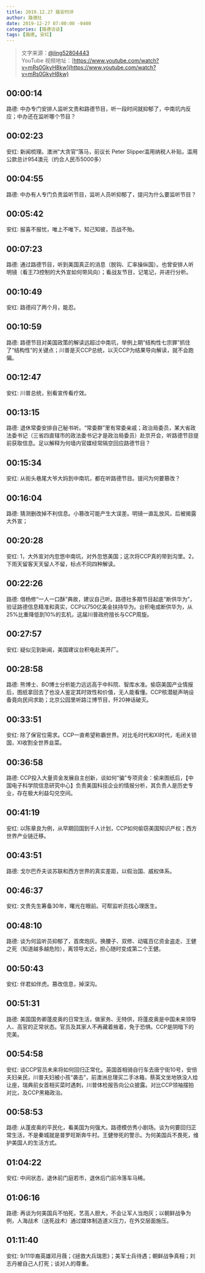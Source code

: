 ```yaml
---
title: 2019.12.27 路安时评
author: 路德社
date: 2019-12-27 07:00:00 -0400
categories: [路德访谈]
tags: [路德, 安红]
---
```


> 文字来源：[@ling52804443](https://twitter.com/ling52804443)  
> YouTube 视频地址：[https://www.youtube.com/watch?v=mRs0GkyH8kw](https://www.youtube.com/watch?v=mRs0GkyH8kw)

## 00:00:14

路德: 中办专门安排人监听文贵和路德节目，听一段时间就抑郁了，中南坑内反应；中办还在监听哪个节目？

## 00:02:23

安红: 新闻梳理。澳洲“大贪官”落马，前议长 Peter Slipper滥用纳税人补贴，滥用公款总计954澳元（约合人民币5000多）

## 00:04:55

路德: 中办有人专门负责监听节目，监听人员听抑郁了，提问为什么要监听节目？

## 00:05:42

安红: 报喜不报忧，唯上不唯下。知己知彼，百战不殆。

## 00:07:23

路德: 通过路德节目，听到美国真正的消息（脱钩、汇率操纵国）。也曾安排人听明镜（看王73控制的大外宣如何带风向）；看战友节目，记笔记，并进行分析。

## 00:10:49

安红: 路德闷了两个月，能忍。

## 00:10:59

路德: 路德节目对美国政策的解读远超过中南坑，举例上期“结构性七宗罪”抓住了“结构性”的关键点；川普是灭CCP总统，以灭CCP为结果导向解读，就不会跑偏。

## 00:12:47

安红: 川普总统，别看宣传看疗效。

## 00:13:15

路德: 退休常委安排自己秘书听。“常委群”里有常委亲戚；政治局委员，某大省政法委书记（三省四直辖市的政法委书记才是政治局委员）赴京开会，听路德节目提前获取信息。足以解释为何墙内官媒经常隔空回应路德节目？

## 00:15:34

安红: 从街头巷尾大爷大妈到中南坑，都在听路德节目。提问为何要篡改？

## 00:16:04

路德: 猜测删改掉不利信息。小篡改可能产生大误差。明镜一直乱放风，后被揭露大外宣；

## 00:20:28

安红: 1，大外宣对内忽悠中南坑，对外忽悠美国；这次将CCP真的带到沟里。2，下雨天留客天天留人不留，标点不同四种解读。

## 00:22:26

路德: 借杨修“一人一口酥”典故，建议自己听。路德社多期节目起底“断供华为”，验证路德信息精准和真实，CCP以750亿美金扶持华为。台积电或断供华为，从25%比重降低到10%的玄机，这届川普政府擅长与CCP周旋。

## 00:27:57

安红: 疑似见到新闻，美国建议台积电赴美开厂。

## 00:28:58

路德: 熊博士、BO博士分析能力远远高于中科院、智库水准。偷窃美国产业情报后，图纸拿回去了也没人鉴定其时效性和价值，无人能看懂。CCP核潜艇声呐设备竟向民间求助；北京公园里听路江博节目，歼20神话破灭。

## 00:33:51

安红: 除了保官位需求。CCP一直希望称霸世界。对比毛时代和XI时代，毛闭关锁国，XI收割全世界韭菜。

## 00:36:58

路德: CCP投入大量资金发展自主创新，谈如何“骗”专项资金：偷来图纸后，【中国电子科学院信息研究中心】负责美国科技企业的情报分析，其负责人是历史专业，存在极大利益勾兑空间。

## 00:41:19

安红: 以陈章良为例，从早期回国到千人计划，CCP如何偷窃美国知识产权；西方世界产业链迁移。

## 00:43:51

路德: 戈尔巴乔夫谈苏联和西方世界的真实差距，以假治国、威权体系。

## 00:46:37

安红: 文贵先生筹备30年，曙光在眼前。可帮监听员找心理医生。

## 00:48:10

路德: 谈为何监听员抑郁了，首席炮灰。换腰子、双修、动辄百亿资金盗走、王健之死（知道越多越危险），离领导太近，担心随时变成第二个王健。

## 00:50:43

安红: 伴君如伴虎。篡改信息，掉深沟。

## 00:51:31

路德: 美国国务卿蓬皮奥的日常生活，做家务、无特供，将蓬皮奥是中国未来领导人、高官的正常状态。官员及其家人不再藏着掖着，免于恐惧。CCP是阴暗下的完美。

## 00:54:58

安红: 谈CCP官员未来将如何回归正常化。英国首相骑自行车去唐宁街10号，安倍夫妇亲民，川普夫妇被小孩“袭击”，前澳洲总理买二手冰箱，蔡英文坐地铁没人给让座，瑞典前女首相买菜时遇刺，川普体检报告向公众披露。对比CCP领袖摆拍对比，及CCP黑箱政治。

## 00:58:53

路德: 从蓬皮奥的平民化，看美国为何强大。路德模仿秀小剧场。谈为何要回归正常生活，不是秦城就是普罗旺斯奔牛村。王健惨死的警示。为何美国兵不畏死，维护美国人的生活方式。

## 01:04:22

安红: 中间状态，退休前门庭若市，退休后门前冷落车马稀。

## 01:06:16

路德: 再谈为何美国兵不怕死，艺高人胆大，不会让军人当炮灰；以朝鲜战争为例，人海战术（送死战术）通过媒体制造道义压力，在外交层面施压。

## 01:11:40

安红: 9/11华裔英雄邓月薇；《拯救大兵瑞恩》；美军士兵待遇；朝鲜战争真相；刘志丹被自己人打死；谈对人的尊重。
